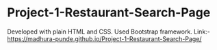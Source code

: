 # Project-1-Restaurant-Search-Page
Developed with plain HTML and CSS. 
Used Bootstrap framework.
Link:- https://madhura-punde.github.io/Project-1-Restaurant-Search-Page/
